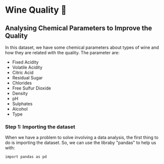 # Wine Quality 🍷
## Analysing Chemical Parameters to Improve the Quality

In this dataset, we have some chemical parameters about types of wine and how they are related with the quality. The parameter are:

- Fixed Acidity
- Volatile Acidity
- Citric Acid
- Residual Sugar
- Chlorides
- Free Sulfur Dioxide
- Density
- pH
- Sulphates
- Alcohol
- Type

### Step 1: Importing the dataset
When we have a problem to solve involving a data analysis, the first thing to do is importing the dataset. So, we can use the libraby "pandas" to help us with:

    import pandas as pd
